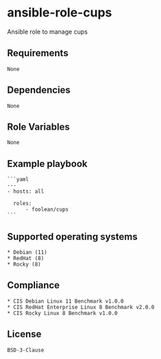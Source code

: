 # ansible-role-cups

Ansible role to manage cups


## Requirements

    None


## Dependencies

    None


## Role Variables

    None


## Example playbook

    ```yaml
    ---
    - hosts: all

      roles:
          - foolean/cups
    ```


## Supported operating systems

    * Debian (11)
    * RedHat (8)
    * Rocky (8)


## Compliance

    * CIS Debian Linux 11 Benchmark v1.0.0
    * CIS RedHat Enterprise Linux 8 Benchmark v2.0.0
    * CIS Rocky Linux 8 Benchmark v1.0.0


## License

    BSD-3-Clause
